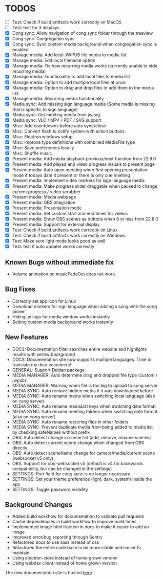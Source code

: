 # TODOS

- [ ] Test: Check if build artifacts work correctly on MacOS
- [ ] Test: test for 3 displays
- [X] Cong sync: Allow navigation of cong sync folder through the treeview
- [X] Cong sync: Congregation sync
- [X] Cong sync: Sync custom media background when congregation sync is enabled
- [X] Manage media: Add local JWPUB file media to media list
- [X] Manage media: Edit local filename option
- [X] Manage media: Fix how recurring media works (currently unable to hide recurring media)
- [X] Manage media: Functionality to add local files to media list
- [X] Manage media: Option to add multiple local files at once
- [X] Manage media: Option to drag and drop files to add them to the media list
- [X] Manage media: Recurring media functionality
- [X] Media sync: Add missing sign language media (Some media is missing that is specific to sign language)
- [X] Media sync: Get meeting media from jw.org
- [X] Media sync: VLC / MP4 / PDF / SVG support
- [X] Misc: Add countdowns before auto sync/close
- [X] Misc: Convert flash to notify system with action buttons
- [X] Misc: Electron windows setup
- [X] Misc: Improve type definitions with combined MediaFile type
- [X] Misc: Save preferences locally
- [X] Misc: Shuffle music
- [X] Present media: Add media playback previous/next function from 22.8.0
- [X] Present media: Add played and video progress visuals to present page
- [X] Present media: Auto open meeting when first opening presentation mode if todays date it present or there is only one meeting
- [X] Present media: Implement video markers for sign language media
- [X] Present media: Make progress slider draggable when paused to change current progress / video scrubber
- [X] Present media: Media webpage
- [X] Present media: OBS integration
- [X] Present media: Presentation mode
- [X] Present media: Set custom start and end times for videos
- [X] Present media: Show OBS scenes as buttons when 6 or less from 22.8.0
- [X] Present media: Support for external display
- [X] Test: Check if build artifacts work correctly on Linux
- [X] Test: Check if build artifacts work correctly on Windows
- [X] Test: Make sure light mode looks good as well
- [X] Test: test if auto updater works correctly

## Known Bugs without immediate fix

- Volume animation on musicFadeOut does not work

## Bug Fixes

- Correctly set app icon for Linux
- Download markers for sign language when adding a song with the song picker
- Hiding jw logo for media window works instantly
- Setting custom media background works instantly

## New Features

- DOCS: Documentation filter searches entire website and highlights results with yellow background
- DOCS: Documentation site now supports multiple languages. Time to translate my dear volunteers!
- GENERAL: Support Debian package
- MEDIA MANAGER: Auto determine drag and dropped file type (custom / jwpub)
- MEDIA MANAGER: Warning when file is too big to upload to cong server
- MEDIA SYNC: Auto remove hidden media if it was downloaded before
- MEDIA SYNC: Auto rename media when switching local language (also on cong server)
- MEDIA SYNC: Auto rename mediaList keys when switching date format
- MEDIA SYNC: Auto rename meeting folders when switching date format (also on cong server)
- MEDIA SYNC: Auto rename recurring files in other folders
- MEDIA SYNC: Prevent duplicate media from being added to media list by checking safeNames without prefix
- OBS: Auto detect change in scene list (add, remove, rename scenes)
- OBS: Auto detect current scene change when changed from OBS directly
- OBS: Auto detect sceneName change for camera/media/current scene (websocket v5 only)
- OBS: Support for obs-websocket v5 (default is v4 for backwards compatibility, but can be changed in the settings)
- SETTINGS: Port field for cong sync is no longer necessary
- SETTINGS: Set your theme preference (light, dark, system) inside the app
- SETTINGS: Toggle password visibility

## Background Changes

- Added build workflow for documentation to validate pull requests
- Cache dependencies in build workflow to improve build times
- Implemented image html fraction in docs to make it easier to add an image
- Improved error/bug reporting through Sentry
- Refactored docs to use sass instead of css
- Refactored the entire code base to be more stable and easier to maintain
- Using electron-store instead of home grown version
- Using webdav client instead of home grown version

The new documentation site is hosted [here](https://mtdvlpr.github.io/meeting-media-manager/en/)
